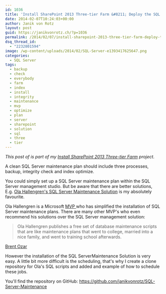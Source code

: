```yaml
---
id: 1036
title: 'Install SharePoint 2013 Three-tier Farm &#8211; Deploy the SQL Server Backup Job'
date: 2014-02-07T10:24:03+00:00
author: Janik von Rotz
layout: post
guid: https://janikvonrotz.ch/?p=1036
permalink: /2014/02/07/install-sharepoint-2013-three-tier-farm-deploy-the-sql-server-backup-job/
dsq_thread_id:
  - "2232801594"
image: /wp-content/uploads/2014/02/SQL-Server-e1393417625647.png
categories:
  - SQL Server
tags:
  - backup
  - check
  - everybody
  - farm
  - index
  - install
  - integrity
  - maintenance
  - mvp
  - optimize
  - plan
  - server
  - sharepoint
  - solution
  - sql
  - three
  - tier
---
```

*This post of is part of my [Install SharePoint 2013 Three-tier Farm](https://janikvonrotz.ch/projects/install-sharepoint-2013-three-tier-farm/) project.*

A clean SQL Server maintenance plan should include three processes, backup, integrity check and index optimize.

You could simply set up a SQL Server maintenance plan within the SQL Server management studio. But be aware that there are better solutions, E.g. <a href="https://ola.hallengren.com/">Ola Hallengren's SQL Server Maintenance Solution</a> is my absolutely favourite.

<!--more-->

Ola Hallengren is a Microsoft <a href="https://mvp.microsoft.com/en-us/MVP/Ola%20Hallengren-5000459">MVP </a>who has simplified the installation of SQL Server maintenance plans. There are many other MVP's who even recommend his solutions over the SQL Server management solution:

<blockquote>Ola Hallengren publishes a free set of database maintenance scripts that are like maintenance plans that went to college, married into a nice family, and went to training school afterwards.
</blockquote>

<a href="https://www.brentozar.com/archive/2012/02/webcast-recording-dba-darwin-awards-index-edition/">Brent Ozar</a>

However the installation of the SQL ServerMaintenance Solution is very easy. A little bit more difficult is the scheduling, that's why I create a clone repository for Ola's SQL scripts and added and example of how to schedule these jobs.

You'll find the repository on GitHub: <a href="https://github.com/janikvonrotz/SQL-Server-Maintenance">https://github.com/janikvonrotz/SQL-Server-Maintenance</a>